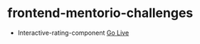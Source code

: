 # frontend-mentorio-challenges

- Interactive-rating-component [Go Live](https://belginefe.github.io/frontend-mentorio-challenges/Interactive-rating-component/index.html)
